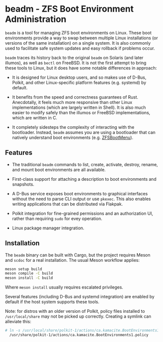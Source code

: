 # beadm - ZFS Boot Environment Administration

`beadm` is a tool for managing ZFS boot environments on Linux. These boot
environments provide a way to swap between multiple Linux installations (or
versions of the same installation) on a single system. It is also commonly used
to facilitate safe system updates and easy rollback if problems occur.

`beadm` traces its history back to the original `beadm` on Solaris (and later
illumos), as well as `bectl` on FreeBSD. It is not the first attempt to bring
these tools to Linux, but it does have some notable differences in approach:

- It is designed for Linux desktop users, and so makes use of D-Bus, Polkit, and
  other Linux-specific platform features (e.g. systemd) by default.

- It benefits from the speed and correctness guarantees of Rust. Anecdotally, it
  feels much more responsive than other Linux implementations (which are largely
  written in Shell). It is also much easier to modify safely than the illumos or
  FreeBSD implementations, which are written in C.

- It completely sidesteps the complexity of interacting with the bootloader.
  Instead, `beadm` assumes you are using a bootloader that can natively
  understand boot environments (e.g. [ZFSBootMenu](https://zfsbootmenu.org/)).

## Features

- The traditional `beadm` commands to list, create, activate, destroy, rename,
  and mount boot environments are all available.

- First-class support for attaching a description to boot environments and
  snapshots.

- A D-Bus service exposes boot environments to graphical interfaces without the
  need to parse CLI output or use `pkexec`. This also enables writing
  applications that can be distributed via Flakpak.

- Polkit integration for fine-grained permissions and an authorization UI,
  rather than requiring `sudo` for evey operation.

- Linux package manager integration.

## Installation

The `beadm` binary can be built with Cargo, but the project requires Meson and
`scdoc` for a real installation. The usual Meson workflow applies:

```bash
meson setup build
meson compile -C build
meson install -C build
```

Where `meson install` usually requires escalated privileges.

Several features (including D-Bus and systemd integration) are enabled by
default if the host system supports these tools.

Note: for distros with an older version of Polkit, policy files installed to
`/usr/local/share` may not be picked up correctly. Creating a symlink can
alleviate this:

```bash
# ln -s /usr/local/share/polkit-1/actions/ca.kamacite.BootEnvironments1.policy \
  /usr/share/polkit-1/actions/ca.kamacite.BootEnvironments1.policy
```

